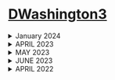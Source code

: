 # [DWashington3](https://github.com/DWashington3)
</details>
  
<details><summary> January 2024 </summary>
<p>

Health Data Statistics



</details>
  
<details><summary> APRIL 2023 </summary>
<p>
Fundamental Practicing 
  
  ### April 2nd 
  
  Well, that wasn't daily practice. Haha! I've managed to do light VBA practice at work almost daily, however, I have a desire to learn other things! I learned I really enjoy DevOps. My team is fairly new but very valuable so i personally want to better my skills. 
  
  So I said all of that just to say my focus has changed and I will be practicing different things daily. 
  My new interest consist of the following: 
 -  JIRA cloud
 -  Confluence
 - JQL
 - Python
 - SQL
  - Miro
  -  VBA
  - Excel
    
  I don't really have an elaborate plan to build anything, but i will be checking in daily to work on something.   
    
    With that being said i am feeling extremely overwhelmed with the skills I should remember but have forgotten so I think before i even get to the skills mentioned above i have to relearn  git bash commands, and branch basics. That’s going to be critical to my documenting my process daily so i will start there. Also, since I do daily work with confluence and JIRA i will work on how i can document that work legally with my work restrictions.

**Objective 1:** Relearn Version control, Git Basics, and look into bitbucket

[i am starting here](https://docs.github.com/en/get-started)

And i am going to use datacamp since i really like how they explain the WHY/mechanisms behind certain things, which is very helpful for my science brain.

### April 3rd

Until i figure out the work documentation, i will just summarize my day here.
Today I played with Miro. Our team is fairly new and we are still in the process of developing our own processes. I am researching the tools we can use for wireframes because we have been running into the problem of unsatisfied stakeholders. Not because the requirements weren't met but because the stakeholder didn't know what they wanted visually. So i will be looking into miro wireframes that we can use for the front-end dashboard development.  

In addition, to that I did some daily backlog grooming. Attended a few meetings and updated the user stories with requirements, and the team wiki space.

### April 14th

Version Control
- What is it?
  Version- Contentes of a file at a given point in time and the metadata 
  VErsion control- group of systems and process to manage changes made to programs, documents 

- Why is it importatnt?
 Enables transparency 
 Tracks files in different states
 Combine version of the file
 Revert changes 
 
 - Useful commands for navigating 
 pwd- locate print location in the directory
 ls - get list of files in directory
 ls-a - will show all directories including hidden
 cd- change directory
 git status - find which files are in the staging area
 git restore
  
  
 Editing with command shell
 - Nano file_name.csv - will open a text editor enabling content modification
 - Crtl + 0- Save changes
 - Ctrl+ X - Exit the text editor
 - echo- create /edit a file
 - git --version - check the git version
    
 Saving Files
 - Repository is made up of the files, directory, and git storage
 - Do not delete .git
 - The process of saving files staging and committing
  1. Staging = saving a draft
  - git add - add a single file
  - git add . - add all the files and directors in current location
  2. Committing = saving file/ update the repo
  - git commit -m " insert comment"
  
  
  </p>
</details>
<details><summary> MAY 2023 </summary>
  <p> Still have not got my daily groove yet, but i have made some major breakthroughs at work. Our team is adopting the agile ceremonies very well. The reshaping of how we do grooming has been so much more effective for the team. Tomorrow I’m going to try to have a successful sprint planning. This time around i will be in a way better place. I will have stories that originated from idea day that we can put in order and give me a framework to work  for requirements.
  
In the meantime, outside of work i really need to focus on the basics because my skills can be leveraged more. I just have to be confident and right now I don't think the team is confident because i am not so that’s what this whole daily programming thing is all about.

 So i will pick right back up from where i started. 
 
  - sub directories don't have.git stored
  - most of the work i did was in data camp, less definitions more applications. 
    
    end of may. ,erp. its been a rough month but i Started digging into PBI at work. Will be generating reports soon. 
           
  </p>
</details>


<details><summary> JUNE 2023 </summary>  
 <p> Today is may 31st but im getting june set up for success!
   - git diff filename : Compare an unstaged file name with the last committed version
   - git diff -r HEAD filename : compare a staged file with the last committed version
   - git diff -r HEAD : compare all staged files with the last committed version
  
   Storage
   Commit structure
   Commit: metadata
   Tree: tracks the names and locations of the repo
   Blob: 
     Binary large object
     may contain data of any kind
     compressed snapshot of a file's contents
   
   -git log: view commit info to repo in chronological order
   
   -git hash: 40 character alphanumeric string that is unique for each commit
    
   Useful when trying to locate a particular commit
    - git log
    capture the first 6-8 characters
   - git show (6-8 characters)

June 29th
-   I've learned powerBI at work, and created a repo for the team in bitbucket.
-   
i'm going to pivot my personal studies to python as i foresee that to be more useful at the moment.

So I am working on a KAggle project. I ran into file not found error when importing into my data frame. 
  - solution to the error was putting an "r" in front of the file path name to convert it into a raw string.
  - Raw strings are not a distinct data type, they are still strings, however, it represent all backslashes as a separate character, while a file path in the string is considered a single character.
  - viewing the data frame was cleaned.
- in preparation for the Machine learning th dev used one hot encoder



   
  <p/></details>

  
  
  
  
  


<details><summary> APRIL 2022 </summary>  
<p>
  
  ### April 9th

**FOCUS: Begin to familiarize myself with HTML and JavaScript**

**TECHNOLOGIES: Plotly, HTML and JavaScript**

Tonight I decided to refocus on JS. I really have a million projects I want to explore but after taking almost a month off I need a refresher so that means getting back to the basics.
Today I played with plotly to create some plots:
- [x] Line Graph
- [x] Horizontal Bar Graph
- [x] Vertical Bar Graph
- [x] Scatter Plot
- [x] Pie Chart

I used Visual Studio as my environment and the Git Bash terminal to commit my work. 

**TROUBLESHOOTING** 
- I struggled to get the objects of the horizontal bar graph to show in my live browser. While inspecting I noted the element didn't show at all. I moved onto the next plot to determine if it was an issue with the JS file or HTML file. The same  occurred when I tried to generate my scatter plot. Thus it's an issue with my index.HTML. file. 

- RESOLVE: I made  a new <body> tag for each plot which was preventing them from rendering. I nested the plots all within one <body> tag. This successfully fixed my issue. 

#### Resources
- https://plotly.com/javascript/basic-charts/
- https://www.random.org/integer-sets/?sets=3&num=50&min=1&max=100&seqnos=on&commas=on&sort=on&order=index&format=html&rnd=new
- https://www.w3schools.com/whatis/whatis_html.asp
- https://docs.github.com/en/pages/quickstart
- https://docs.github.com/en/get-started/writing-on-github/getting-started-with-writing-and-formatting-on-github/basic-writing-and-formatting-syntax#links
  
Tomorrow's Goal
  
- [ ] Recreate these plots with Python in Jupyter Notebook
- [ ] I will note the data sets used, as they were randomly generated [Random.org](https://www.random.org/integer-sets/?sets=3&num=50&min=1&max=100&seqnos=on&commas=on&sort=on&order=index&format=html&rnd=new).
- [ ] I need to format my [github page](https://dwashington3.github.io/Daily_Practice/) but for now I have it launched for daily tracking. 


  
### April 10th
  
Today I added the captions, detailing what data was used to generate each plot. 
I also made a copy of my index.html file so that i can develop one into a dashboard and play with the plotly library in the other.

  - [x] Add data details to each graph.
  
 ### April 13th 

 I'm eager to start manipulating data with JavaScript so I think I will start on that today.
 - well, i forgot what the .map() did so i'm going to play with that and looping through data to get started. I am using my google chrome browser console. 

 ///<insert 4.13.22.map here>

 The "num" parameter that goes inside function can be named anything. That's simply an arbitrary name for the parameter. This provides me the ability to create transformations in my data that are clearly defined, and probably several other things now that i sit and reflect. I can divide, multiply, add to any array in a "loop-like" fashion.
  - im pretty sure we can do it with Objects as well. I'm going to try!
  - but first I am going to make sure i understand  how to create an object. I know that i will make Keys: values pairs, I just need to ensure correct syntax. 
    - In my first attempt to run my own object in the console i ran into a syntax error.
    - Second attempt:
    - Third attempt:

  Now I will try implementing the .map() Method:


  Since that was a success, I started playing with .filter()


</p>

# Resources
- https://plotly.com/javascript/basic-charts/
- https://www.random.org/integer-sets/?sets=3&num=50&min=1&max=100&seqnos=on&commas=on&sort=on&order=index&format=html&rnd=new
- https://www.w3schools.com/whatis/whatis_html.asp
- https://docs.github.com/en/pages/quickstart
- https://docs.github.com/en/get-started/writing-on-github/getting-started-with-writing-and-formatting-on-github/basic-writing-and-formatting-syntax#links
